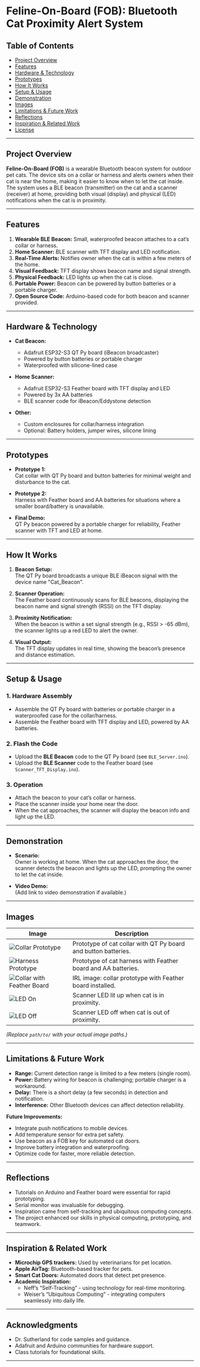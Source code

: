 # Feline-On-Board (FOB): Bluetooth Cat Proximity Alert System

## Table of Contents

- [Project Overview](#project-overview)
- [Features](#features)
- [Hardware & Technology](#hardware--technology)
- [Prototypes](#prototypes)
- [How It Works](#how-it-works)
- [Setup & Usage](#setup--usage)
- [Demonstration](#demonstration)
- [Images](#images)
- [Limitations & Future Work](#limitations--future-work)
- [Reflections](#reflections)
- [Inspiration & Related Work](#inspiration--related-work)
- [License](#license)

---

## Project Overview

**Feline-On-Board (FOB)** is a wearable Bluetooth beacon system for outdoor pet cats. The device sits on a collar or harness and alerts owners when their cat is near the home, making it easier to know when to let the cat inside. The system uses a BLE beacon (transmitter) on the cat and a scanner (receiver) at home, providing both visual (display) and physical (LED) notifications when the cat is in proximity.

---

## Features

1. **Wearable BLE Beacon:** Small, waterproofed beacon attaches to a cat’s collar or harness.
2. **Home Scanner:** BLE scanner with TFT display and LED notification.
3. **Real-Time Alerts:** Notifies owner when the cat is within a few meters of the home.
4. **Visual Feedback:** TFT display shows beacon name and signal strength.
5. **Physical Feedback:** LED lights up when the cat is close.
6. **Portable Power:** Beacon can be powered by button batteries or a portable charger.
7. **Open Source Code:** Arduino-based code for both beacon and scanner provided.

---

## Hardware & Technology

- **Cat Beacon:**
  - Adafruit ESP32-S3 QT Py board (iBeacon broadcaster)
  - Powered by button batteries or portable charger
  - Waterproofed with silicone-lined case

- **Home Scanner:**
  - Adafruit ESP32-S3 Feather board with TFT display and LED
  - Powered by 3x AA batteries
  - BLE scanner code for iBeacon/Eddystone detection

- **Other:**
  - Custom enclosures for collar/harness integration
  - Optional: Battery holders, jumper wires, silicone lining

---

## Prototypes

- **Prototype 1:**  
  Cat collar with QT Py board and button batteries for minimal weight and disturbance to the cat.

- **Prototype 2:**  
  Harness with Feather board and AA batteries for situations where a smaller board/battery is unavailable.

- **Final Demo:**  
  QT Py beacon powered by a portable charger for reliability, Feather scanner with TFT and LED at home.

---

## How It Works

1. **Beacon Setup:**  
   The QT Py board broadcasts a unique BLE iBeacon signal with the device name "Cat_Beacon".

2. **Scanner Operation:**  
   The Feather board continuously scans for BLE beacons, displaying the beacon name and signal strength (RSSI) on the TFT display.

3. **Proximity Notification:**  
   When the beacon is within a set signal strength (e.g., RSSI > -65 dBm), the scanner lights up a red LED to alert the owner.

4. **Visual Output:**  
   The TFT display updates in real time, showing the beacon’s presence and distance estimation.

---

## Setup & Usage

### 1. Hardware Assembly

- Assemble the QT Py board with batteries or portable charger in a waterproofed case for the collar/harness.
- Assemble the Feather board with TFT display and LED, powered by AA batteries.

### 2. Flash the Code

- Upload the **BLE Beacon** code to the QT Py board (see `BLE_Server.ino`).
- Upload the **BLE Scanner** code to the Feather board (see `Scanner_TFT_Display.ino`).

### 3. Operation

- Attach the beacon to your cat’s collar or harness.
- Place the scanner inside your home near the door.
- When the cat approaches, the scanner will display the beacon info and light up the LED.

---

## Demonstration

- **Scenario:**  
  Owner is working at home. When the cat approaches the door, the scanner detects the beacon and lights up the LED, prompting the owner to let the cat inside.

- **Video Demo:**  
  (Add link to video demonstration if available.)

---

## Images

| Image | Description |
|-------|-------------|
| ![Collar Prototype](path/to/collar_prototype.jpg) | Prototype of cat collar with QT Py board and button batteries. |
| ![Harness Prototype](path/to/harness_prototype.jpg) | Prototype of cat harness with Feather board and AA batteries. |
| ![Collar with Feather Board](path/to/collar_with_featherboard.jpg) | IRL image: collar prototype with Feather board installed. |
| ![LED On](path/to/led_on.jpg) | Scanner LED lit up when cat is in proximity. |
| ![LED Off](path/to/led_off.jpg) | Scanner LED off when cat is out of proximity. |

*(Replace `path/to/` with your actual image paths.)*

---

## Limitations & Future Work

- **Range:** Current detection range is limited to a few meters (single room).
- **Power:** Battery wiring for beacon is challenging; portable charger is a workaround.
- **Delay:** There is a short delay (a few seconds) in detection and notification.
- **Interference:** Other Bluetooth devices can affect detection reliability.

**Future Improvements:**
- Integrate push notifications to mobile devices.
- Add temperature sensor for extra pet safety.
- Use beacon as a FOB key for automated cat doors.
- Improve battery integration and waterproofing.
- Optimize code for faster, more reliable detection.

---

## Reflections

- Tutorials on Arduino and Feather board were essential for rapid prototyping.
- Serial monitor was invaluable for debugging.
- Inspiration came from self-tracking and ubiquitous computing concepts.
- The project enhanced our skills in physical computing, prototyping, and teamwork.

---

## Inspiration & Related Work

- **Microchip GPS trackers:** Used by veterinarians for pet location.
- **Apple AirTag:** Bluetooth-based tracker for pets.
- **Smart Cat Doors:** Automated doors that detect pet presence.
- **Academic Inspiration:**  
  - Neff’s “Self-Tracking” - using technology for real-time monitoring.
  - Weiser’s “Ubiquitous Computing” - integrating computers seamlessly into daily life.

---

## Acknowledgments

- Dr. Sutherland for code samples and guidance.
- Adafruit and Arduino communities for hardware support.
- Class tutorials for foundational skills.

---
